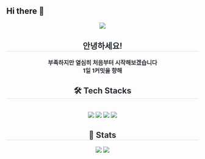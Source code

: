 ## Hi there 👋

<!--
**SuGyoung/SuGyoung** is a ✨ _special_ ✨ repository because its `README.md` (this file) appears on your GitHub profile.

    
-->

<div align= "center">
    <img src="https://capsule-render.vercel.appㅎ/api?type=waving&color=0:ffdfdf,100:e6e116&height=180&text=SuSyoung&animation=fadeIn&fontColor=ffffff&fontSize=50" />
    </div>
    <div align= "center"> 
    <h2 style="border-bottom: 1px solid #d8dee4; color: #282d33;"> 안녕하세요! </h2>  
    <div style="font-weight: 700; font-size: 15px; text-align: center; color: #282d33;"> 부족하지만 열심히 처음부터 시작해보겠습니다 <br> 1일 1커밋을 향해 </div> 
    </div>
    <div align= "center">
    <h2 style="border-bottom: 1px solid #d8dee4; color: #282d33;"> 🛠️ Tech Stacks </h2> <br> 
    <div style="margin: 0 auto; text-align: center;" align= "center"> <img src="https://img.shields.io/badge/Java-007396?style=flat-square&logo=Java&logoColor=white">
          <img src="https://img.shields.io/badge/Git-F05032?style=flat-square&logo=Git&logoColor=white">
          <img src="https://img.shields.io/badge/CSS3-1572B6?style=flat-square&logo=CSS3&logoColor=white">
          <img src="https://img.shields.io/badge/HTML5-E34F26?style=flat-square&logo=HTML5&logoColor=white">
          </div>
    </div>
    <div align= "center"> 
    <h2 style="border-bottom: 1px solid #d8dee4; color: #282d33;"> 🏅 Stats </h2> <div align= "center"> <img src="https://github-readme-stats.vercel.app/api?username=SuGyoung&bg_color=60,fff5e6,ebe6ff&title_color=ffffff&text_color=ffffff"
         /> <img src="https://github-readme-stats.vercel.app/api/top-langs/?username=SuGyoung&layout=compact&bg_color=60,fff5e6,ebe6ff&title_color=ffffff&text_color=ffffff"
           /> </div> 
    </div>




